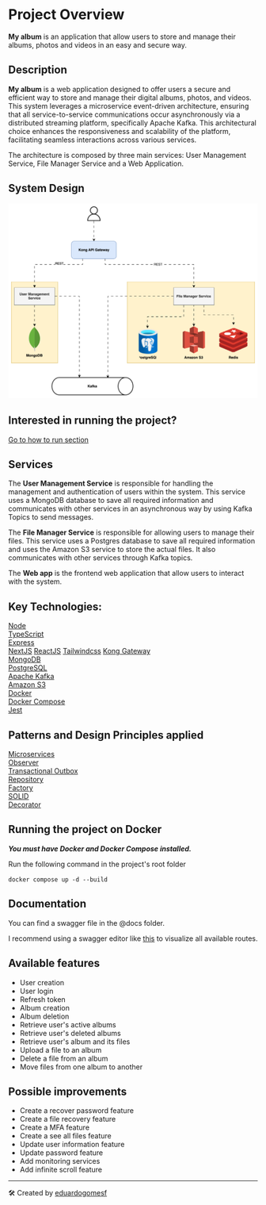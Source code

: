 # Project Overview

**My album** is an application that allow users to store and manage their albums, photos and videos in an easy and secure way.

## Description

**My album** is a web application designed to offer users a secure and efficient way to store and manage their digital albums, photos, and videos. This system leverages a microservice event-driven architecture, ensuring that all service-to-service communications occur asynchronously via a distributed streaming platform, specifically Apache Kafka. This architectural choice enhances the responsiveness and scalability of the platform, facilitating seamless interactions across various services.

The architecture is composed by three main services: User Management Service, File Manager Service and a Web Application.

## System Design

![System Design](./@docs/system-design.svg "File Management System")

## Interested in running the project?

[Go to how to run section](#running-the-project-on-docker)

## Services

The **User Management Service** is responsible for handling the management and authentication of users within the system. This service uses a MongoDB database to save all required information and communicates with other services in an asynchronous way by using Kafka Topics to send messages.

The **File Manager Service** is responsible for allowing users to manage their files. This service uses a Postgres database to save all required information and uses the Amazon S3 service to store the actual files. It also communicates with other services through Kafka topics.

The **Web app** is the frontend web application that allow users to interact with the system.

## Key Technologies:

[Node](https://nodejs.org/en)  
[TypeScript](https://www.typescriptlang.org/)  
[Express](https://expressjs.com/)  
[NextJS](https://nextjs.org/)
[ReactJS](https://react.dev/)
[Tailwindcss](https://tailwindcss.com/)
[Kong Gateway](https://docs.konghq.com/gateway/latest/)  
[MongoDB](https://www.mongodb.com/)  
[PostgreSQL](https://www.postgresql.org/)  
[Apache Kafka](https://kafka.apache.org/)  
[Amazon S3](https://aws.amazon.com/s3/?nc2=h_ql_prod_st_s3)  
[Docker](https://www.docker.com/)  
[Docker Compose](https://docs.docker.com/compose/)  
[Jest](https://jestjs.io/pt-BR/)

## Patterns and Design Principles applied

[Microservices](https://martinfowler.com/articles/microservices.html)  
[Observer](https://refactoring.guru/design-patterns/observer)  
[Transactional Outbox](https://microservices.io/patterns/data/transactional-outbox.html)  
[Repository](https://medium.com/@pererikbergman/repository-design-pattern-e28c0f3e4a30)  
[Factory](https://refactoring.guru/design-patterns/factory-method)  
[SOLID](https://www.freecodecamp.org/news/solid-principles-explained-in-plain-english/)  
[Decorator](https://refactoring.guru/design-patterns/decorator)

## Running the project on Docker

**_You must have Docker and Docker Compose installed._**

Run the following command in the project's root folder

```
docker compose up -d --build
```

## Documentation

You can find a swagger file in the @docs folder.

I recommend using a swagger editor like [this](https://editor.swagger.io/) to visualize all available routes.

## Available features

- User creation
- User login
- Refresh token
- Album creation
- Album deletion
- Retrieve user's active albums
- Retrieve user's deleted albums
- Retrieve user's album and its files
- Upload a file to an album
- Delete a file from an album
- Move files from one album to another

## Possible improvements

- Create a recover password feature
- Create a file recovery feature
- Create a MFA feature
- Create a see all files feature
- Update user information feature
- Update password feature
- Add monitoring services
- Add infinite scroll feature

---

🛠️ Created by [eduardogomesf](https://eduardogomesf.dev)
